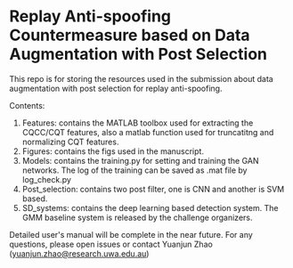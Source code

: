 # Replay Anti-spoofing Countermeasure based on Data Augmentation with Post Selection
This repo is for storing the resources used in the submission about data augmentation with post selection for replay anti-spoofing.

Contents:
1. Features: contains the MATLAB toolbox used for extracting the CQCC/CQT features, also a matlab function used for truncatitng and   normalizing CQT features. 
2. Figures: contains the figs used in the manuscript.
3. Models: contains the training.py for setting and training the GAN networks. The log of the training can be saved as .mat file by log_check.py
4. Post_selection: contains two post filter, one is CNN and another is SVM based. 
5. SD_systems: contains the deep learning based detection system. The GMM baseline system is released by the challenge organizers. 

Detailed user's manual will be complete in the near future. 
For any questions, please open issues or contact Yuanjun Zhao (yuanjun.zhao@research.uwa.edu.au)
